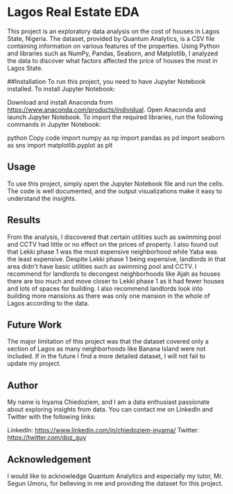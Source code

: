 # Lagos Real Estate EDA
This project is an exploratory data analysis on the cost of houses in Lagos State, Nigeria. The dataset, provided by Quantum Analytics, is a CSV file containing information on various features of the properties. Using Python and libraries such as NumPy, Pandas, Seaborn, and Matplotlib, I analyzed the data to discover what factors affected the price of houses the most in Lagos State.

##Installation
To run this project, you need to have Jupyter Notebook installed. To install Jupyter Notebook:

Download and install Anaconda from https://www.anaconda.com/products/individual.
Open Anaconda and launch Jupyter Notebook.
To import the required libraries, run the following commands in Jupyter Notebook:

python
Copy code
import numpy as np
import pandas as pd
import seaborn as sns
import matplotlib.pyplot as plt
## Usage
To use this project, simply open the Jupyter Notebook file and run the cells. The code is well documented, and the output visualizations make it easy to understand the insights.

## Results
From the analysis, I discovered that certain utilities such as swimming pool and CCTV had little or no effect on the prices of property. I also found out that Lekki phase 1 was the most expensive neighborhood while Yaba was the least expensive. Despite Lekki phase 1 being expensive, landlords in that area didn't have basic utilities such as swimming pool and CCTV. I recommend for landlords to decongest neighborhoods like Ajah as houses there are too much and move closer to Lekki phase 1 as it had fewer houses and lots of spaces for building. I also recommend landlords look into building more mansions as there was only one mansion in the whole of Lagos according to the data.

## Future Work
The major limitation of this project was that the dataset covered only a section of Lagos as many neighborhoods like Banana Island were not included. If in the future I find a more detailed dataset, I will not fail to update my project.

## Author
My name is Inyama Chiedoziem, and I am a data enthusiast passionate about exploring insights from data. You can contact me on LinkedIn and Twitter with the following links:

LinkedIn: https://www.linkedin.com/in/chiedoziem-inyama/
Twitter: https://twitter.com/doz_guy
## Acknowledgement
I would like to acknowledge Quantum Analytics and especially my tutor, Mr. Segun Umoru, for believing in me and providing the dataset for this project.

